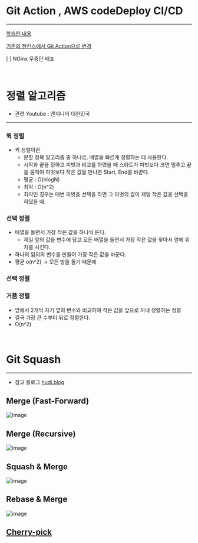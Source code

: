 # Git Action , AWS codeDeploy CI/CD

---

[학습한 내용](https://velog.io/@geon_km/Github-Actions-CI-CodeDeploy%EB%A1%9C-CICD-%EA%B5%AC%ED%98%84%ED%95%98%EA%B8%B0-vum9u82d)

[기존의 젠킨스에서 Git Action으로 변경](https://github.com/CS-tudy/CStudy_BackEnd)

[ ] NGinx 무중단 배포

<br/>

# 정렬 알고리즘
- 관련 Youtube : 엔지니어 대한민국

---


### 퀵 정렬 
- 퀵 정렬이란
  -   분할 정복 알고리즘 중 하나로, 배열을 빠르게 정렬하는 데 사용한다.
  -   시작과 끝을 정하고 피벗과 비교를 하였을 때 스타트가 피벗보다 크면 멈추고 끝을 움직여 피벗보다 작은 값을 만나면 Start, End를 바꾼다.
  -   평균 : O(nlogN)
  -   최악 : O(n^2)
    - 최악인 경우는 매번 피벗을 선택을 하면 그 피벗의 값이 제일 작은 값을 선택을 하였을 때.


### 선택 정렬
- 배열을 돌면서 가장 작은 값을 하나씩 돈다.
    - 제일 앞의 값을 변수에 담고 모든 배열을 돌면서 가장 작은 값을 찾아서 앞에 위치를 시킨다.
- 하나의 임의의 변수를 만들어 가장 작은 값을 바꾼다.
- 평균 o(n^2) → 모든 방을 돌기 때문에

### 선택 정렬

### 거품 정렬
- 앞에서 2개씩 자기 옆의 변수와 비교하여 작은 값을 앞으로 꺼내 정렬하는 정렬
- 결국 가장 큰 수부터 뒤로 정렬한다.
- O(n^2)

<br/>

# Git Squash

---

- 참고 블로그 [hudi.blog](https://hudi.blog/git-merge-squash-rebase/)

## Merge (Fast-Forward)
![image](https://github.com/KMGeon/devProject/assets/103854287/678c8a5d-ffe2-4916-887a-ffeb8d813879)

## Merge (Recursive)
![image](https://github.com/KMGeon/devProject/assets/103854287/41cdba9c-9f30-4c4a-ac2b-39493c1a454b)

## Squash & Merge
![image](https://github.com/KMGeon/devProject/assets/103854287/91a779cb-1f20-4879-9e3f-b8ac272f9c72)

## Rebase & Merge
![image](https://github.com/KMGeon/devProject/assets/103854287/44ea7db6-2c2f-461d-925f-1fe3d39f11ac)

## [Cherry-pick](https://git-scm.com/docs/git-cherry-pick)
